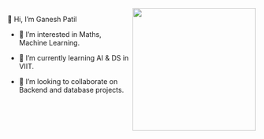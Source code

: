 <img width=250 align=right src="https://media1.tenor.com/m/DimzPZMypFcAAAAd/laptop.gif">

👋 Hi, I’m Ganesh Patil

- 👀 I’m interested in Maths, Machine Learning.
  
- 🌱 I’m currently learning AI & DS in VIIT.
  
- 💞️ I’m looking to collaborate on Backend and database projects.
